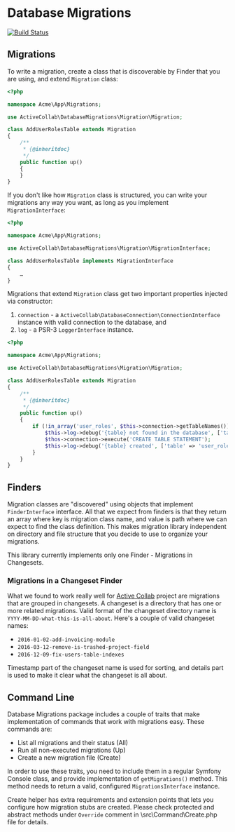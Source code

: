 # Database Migrations

[![Build Status](https://travis-ci.org/activecollab/databasemigrations.svg?branch=master)](https://travis-ci.org/activecollab/databasemigrations)

## Migrations

To write a migration, create a class that is discoverable by Finder that you are using, and extend `Migration` class:

```php
<?php

namespace Acme\App\Migrations;

use ActiveCollab\DatabaseMigrations\Migration\Migration;

class AddUserRolesTable extends Migration
{
    /**
     * {@inheritdoc}
     */
    public function up()
    {
    }
}
```

If you don't like how `Migration` class is structured, you can write your migrations any way you want, as long as you implement `MigrationInterface`:

```php
<?php

namespace Acme\App\Migrations;

use ActiveCollab\DatabaseMigrations\Migration\MigrationInterface;

class AddUserRolesTable implements MigrationInterface
{
    …
}
```

Migrations that extend `Migration` class get two important properties injected via constructor:

1. `connection` - a `ActiveCollab\DatabaseConnection\ConnectionInterface` instance with valid connection to the database, and
2. `log` - a PSR-3 `LoggerInterface` instance.

```php
<?php

namespace Acme\App\Migrations;

use ActiveCollab\DatabaseMigrations\Migration\Migration;

class AddUserRolesTable extends Migration
{
    /**
     * {@inheritdoc}
     */
    public function up()
    {
        if (!in_array('user_roles', $this->connection->getTableNames()) {
            $this->log->debug('{table} not found in the database', ['table' => 'user_roles']);
            $thos->connection->execute('CREATE TABLE STATEMENT');
            $this->log->debug('{table} created', ['table' => 'user_roles']);
        }
    }
}
```

## Finders

Migration classes are "discovered" using objects that implement `FinderInterface` interface. All that we expect from finders is that they return an array where key is migration class name, and value is path where we can expect to find the class definition. This makes migration library independent on directory and file structure that you decide to use to organize your migrations.

This library currently implements only one Finder - Migrations in Changesets.

### Migrations in a Changeset Finder

What we found to work really well for [Active Collab](https://www.activecollab.com/index.html) project are migrations that are grouped in changesets. A changeset is a directory that has one or more related migrations. Valid format of the changeset directory name is `YYYY-MM-DD-what-this-is-all-about`. Here's a couple of valid changeset names:

* `2016-01-02-add-invoicing-module`
* `2016-03-12-remove-is-trashed-project-field`
* `2016-12-09-fix-users-table-indexes`

Timestamp part of the changeset name is used for sorting, and details part is used to make it clear what the changeset is all about.

## Command Line

Database Migrations package includes a couple of traits that make implementation of commands that work with migrations easy. These commands are:

* List all migrations and their status (All)
* Run all non-executed migrations (Up)
* Create a new migration file (Create)

In order to use these traits, you need to include them in a regular Symfony Console class, and provide implementation of `getMigrations()` method. This method needs to return a valid, configured `MigrationsInterface` instance.

Create helper has extra requirements and extension points that lets you configure how migration stubs are created. Please check protected and abstract methods under `Override` comment in \src\Command\Create.php file for details.
